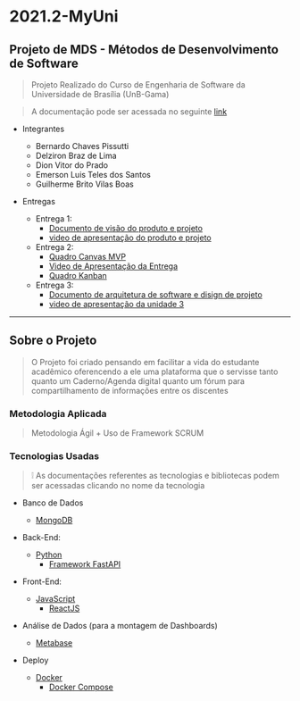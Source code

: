 # 2021.2-MyUni

## Projeto de MDS - Métodos de Desenvolvimento de Software

> Projeto Realizado do Curso de Engenharia de Software da Universidade de Brasília (UnB-Gama)

> A documentação pode ser acessada no seguinte [link](https://fgaunb-mds-gm.github.io/2021.2-MyUni/)
- Integrantes
    - Bernardo Chaves Pissutti
    - Delziron Braz de Lima
    - Dion Vitor do Prado
    - Emerson Luis Teles dos Santos
    - Guilherme Brito Vilas Boas

- Entregas
    - Entrega 1: 
        - [Documento de visão do produto e projeto](https://docs.google.com/document/d/1YgG6j5RnJfe0_Z228DQ8FHzL6BzVVosI9Sn-IhCIpB0/edit?usp=sharing)
        - [video de apresentação do produto e projeto](https://drive.google.com/file/d/1gNfu6XOg57-RpsbdVwmMPbsJPnlplmXa/view?usp=sharing)
    - Entrega 2:
        - [Quadro Canvas MVP](https://miro.com/app/board/uXjVOKONjxw=/?invite_link_id=450609391756)
        - [Video de Apresentação da Entrega](https://youtu.be/M_rSeqivSjI)
        - [Quadro Kanban](https://www.notion.so/ba33c89d295f495d89f795947d16eb17?v=c7e0b42840dc424dadeba8d12b949663)
    - Entrega 3:
        - [Documento de arquitetura de software e disign de projeto](https://fgaunb-mds-gm.github.io/2021.2-MyUni/pages/architecture.html)
        - [video de apresentação da unidade 3](https://drive.google.com/file/d/146kWImHb9qn2BIo0iR-LmMmXXM_soBSO/view?usp=sharing)
-----

## Sobre o Projeto

> O Projeto foi criado pensando em facilitar a vida do estudante acadêmico oferencendo a ele
> uma plataforma que o servisse tanto quanto um Caderno/Agenda digital quanto um fórum
> para compartilhamento de informações entre os discentes

### Metodologia Aplicada

> Metodologia Ágil + Uso de Framework SCRUM

### Tecnologias Usadas

> :grey_exclamation: As documentações referentes as tecnologias e bibliotecas podem ser acessadas clicando no nome da tecnologia

- Banco de Dados
    - [MongoDB](https://docs.mongodb.com)

- Back-End:
    - [Python](https://docs.python.org/pt-br/3/library/index.html)
        - [Framework FastAPI](https://fastapi.tiangolo.com/)

- Front-End:
    - [JavaScript](https://developer.mozilla.org/pt-BR/docs/Web/JavaScript)
        - [ReactJS](https://pt-br.reactjs.org/docs/getting-started.html)

- Análise de Dados (para a montagem de Dashboards)
    - [Metabase](https://www.metabase.com/docs/latest/)

- Deploy
    - [Docker](https://docs.docker.com/)
        - [Docker Compose](https://docs.docker.com/compose/)